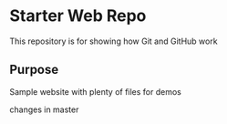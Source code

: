 # Starter Web Repo

This repository is for showing how Git and GitHub work

## Purpose

Sample website with plenty of files for demos

changes in master
